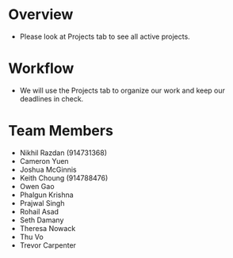 # Overview
- Please look at Projects tab to see all active projects.

# Workflow
- We will use the Projects tab to organize our work and keep our deadlines in check.

# Team Members
- Nikhil Razdan (914731368)
- Cameron Yuen 
- Joshua McGinnis 
- Keith Choung (914788476)
- Owen Gao 
- Phalgun Krishna
- Prajwal Singh
- Rohail Asad
- Seth Damany
- Theresa Nowack
- Thu Vo
- Trevor Carpenter
